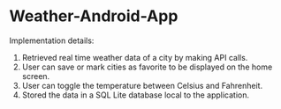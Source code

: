 # Weather-Android-App

Implementation details:
1. Retrieved real time weather data of a city by making API calls.
2. User can save or mark cities as favorite to be displayed on the home screen.
3. User can toggle the temperature between Celsius and Fahrenheit.
4. Stored the data in a SQL Lite database local to the application.
